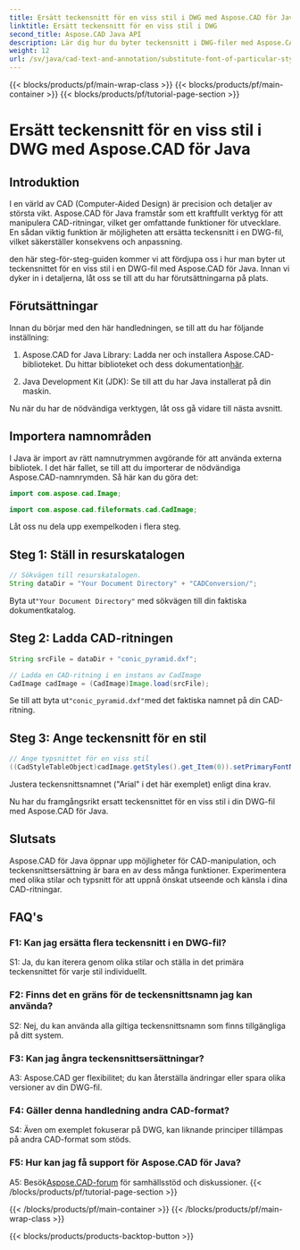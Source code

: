 ```yaml
---
title: Ersätt teckensnitt för en viss stil i DWG med Aspose.CAD för Java
linktitle: Ersätt teckensnitt för en viss stil i DWG
second_title: Aspose.CAD Java API
description: Lär dig hur du byter teckensnitt i DWG-filer med Aspose.CAD för Java. Steg-för-steg-guide för att anpassa stilar med precision.
weight: 12
url: /sv/java/cad-text-and-annotation/substitute-font-of-particular-style-in-dwg/
---
```


{{< blocks/products/pf/main-wrap-class >}}
{{< blocks/products/pf/main-container >}}
{{< blocks/products/pf/tutorial-page-section >}}

# Ersätt teckensnitt för en viss stil i DWG med Aspose.CAD för Java

## Introduktion

I en värld av CAD (Computer-Aided Design) är precision och detaljer av största vikt. Aspose.CAD för Java framstår som ett kraftfullt verktyg för att manipulera CAD-ritningar, vilket ger omfattande funktioner för utvecklare. En sådan viktig funktion är möjligheten att ersätta teckensnitt i en DWG-fil, vilket säkerställer konsekvens och anpassning.

den här steg-för-steg-guiden kommer vi att fördjupa oss i hur man byter ut teckensnittet för en viss stil i en DWG-fil med Aspose.CAD för Java. Innan vi dyker in i detaljerna, låt oss se till att du har förutsättningarna på plats.

## Förutsättningar

Innan du börjar med den här handledningen, se till att du har följande inställning:

1.  Aspose.CAD for Java Library: Ladda ner och installera Aspose.CAD-biblioteket. Du hittar biblioteket och dess dokumentation[här](https://releases.aspose.com/cad/java/).

2. Java Development Kit (JDK): Se till att du har Java installerat på din maskin.

Nu när du har de nödvändiga verktygen, låt oss gå vidare till nästa avsnitt.

## Importera namnområden

I Java är import av rätt namnutrymmen avgörande för att använda externa bibliotek. I det här fallet, se till att du importerar de nödvändiga Aspose.CAD-namnrymden. Så här kan du göra det:

```java
import com.aspose.cad.Image;

import com.aspose.cad.fileformats.cad.CadImage;

```

Låt oss nu dela upp exempelkoden i flera steg.

## Steg 1: Ställ in resurskatalogen

```java
// Sökvägen till resurskatalogen.
String dataDir = "Your Document Directory" + "CADConversion/";
```

 Byta ut`"Your Document Directory"` med sökvägen till din faktiska dokumentkatalog.

## Steg 2: Ladda CAD-ritningen

```java
String srcFile = dataDir + "conic_pyramid.dxf";

// Ladda en CAD-ritning i en instans av CadImage
CadImage cadImage = (CadImage)Image.load(srcFile);
```

 Se till att byta ut`"conic_pyramid.dxf"`med det faktiska namnet på din CAD-ritning.

## Steg 3: Ange teckensnitt för en stil

```java
// Ange typsnittet för en viss stil
((CadStyleTableObject)cadImage.getStyles().get_Item(0)).setPrimaryFontName("Arial");
```

Justera teckensnittsnamnet ("Arial" i det här exemplet) enligt dina krav.

Nu har du framgångsrikt ersatt teckensnittet för en viss stil i din DWG-fil med Aspose.CAD för Java.

## Slutsats

Aspose.CAD för Java öppnar upp möjligheter för CAD-manipulation, och teckensnittsersättning är bara en av dess många funktioner. Experimentera med olika stilar och typsnitt för att uppnå önskat utseende och känsla i dina CAD-ritningar.

## FAQ's

### F1: Kan jag ersätta flera teckensnitt i en DWG-fil?

S1: Ja, du kan iterera genom olika stilar och ställa in det primära teckensnittet för varje stil individuellt.

### F2: Finns det en gräns för de teckensnittsnamn jag kan använda?

S2: Nej, du kan använda alla giltiga teckensnittsnamn som finns tillgängliga på ditt system.

### F3: Kan jag ångra teckensnittsersättningar?

A3: Aspose.CAD ger flexibilitet; du kan återställa ändringar eller spara olika versioner av din DWG-fil.

### F4: Gäller denna handledning andra CAD-format?

S4: Även om exemplet fokuserar på DWG, kan liknande principer tillämpas på andra CAD-format som stöds.

### F5: Hur kan jag få support för Aspose.CAD för Java?

A5: Besök[Aspose.CAD-forum](https://forum.aspose.com/c/cad/19) för samhällsstöd och diskussioner.
{{< /blocks/products/pf/tutorial-page-section >}}

{{< /blocks/products/pf/main-container >}}
{{< /blocks/products/pf/main-wrap-class >}}

{{< blocks/products/products-backtop-button >}}
